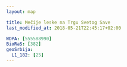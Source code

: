 ```yaml
---
layout: map

title: Mečije leske na Trgu Svetog Save
last_modified_at: 2018-05-21T22:45:17+02:00

WDPA: [555588990]
BioRaS: [382]
geoSrbija:
  L1_182: [25]
---
```

